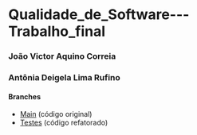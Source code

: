 # Qualidade_de_Software---Trabalho_final

### João Victor Aquino Correia

### Antônia Deigela Lima Rufino

#### Branches

* [Main](https://github.com/DeigelaLima/Qualidade_de_Software---Trabalho_final/tree/main) (código original)
* [Testes](https://github.com/DeigelaLima/Qualidade_de_Software---Trabalho_final/tree/testes) (código refatorado)

